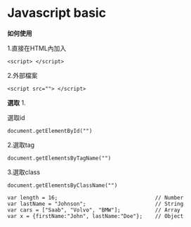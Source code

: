 # Javascript basic


**如何使用**

1.直接在HTML內加入

```<script> </script>  ```

2.外部檔案

```<script src=""> </script>```



**選取**
1.

選取id
```
document.getElementById("")
```
2.選取tag

```
document.getElementsByTagName("")
```
3.選取class
```
document.getElementsByClassName("")
```

```
var length = 16;                               // Number
var lastName = "Johnson";                      // String
var cars = ["Saab", "Volvo", "BMW"];           // Array
var x = {firstName:"John", lastName:"Doe"};    // Object
```